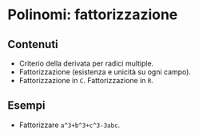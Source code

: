 # Polinomi: fattorizzazione

## Contenuti

- Criterio della derivata per radici multiple.
- Fattorizzazione (esistenza e unicità su ogni campo).
- Fattorizzazione in `C`. Fattorizzazione in `R`.

## Esempi

- Fattorizzare `a^3+b^3+c^3-3abc`.
